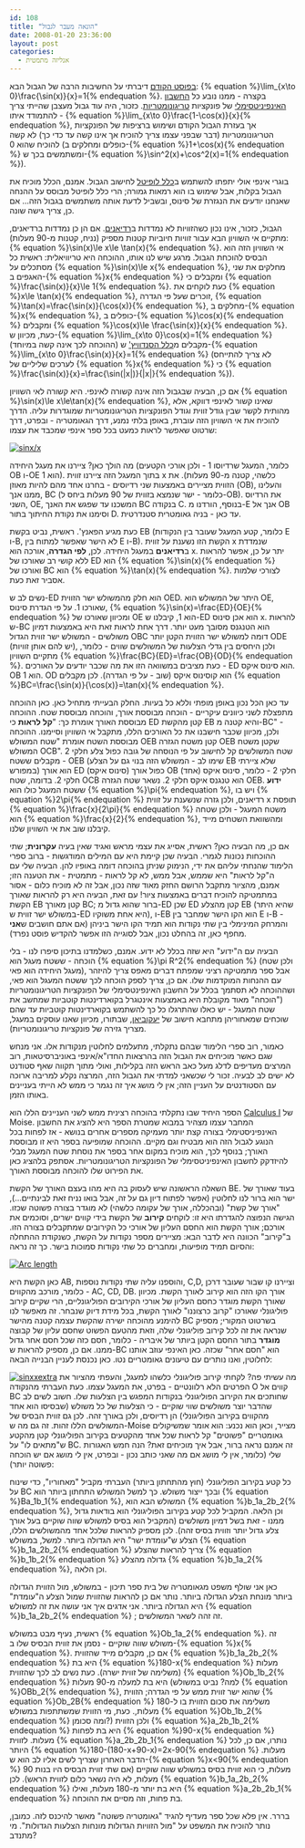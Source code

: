 ```yaml
---
id: 108
title: "הונאה מעבר לגבול"
date: 2008-01-20 23:36:00
layout: post
categories: 
  - אנליזה מתמטית
---
```

<a href="http://www.gadial.net/?p=104">בפוסט הקודם</a> דיברתי על החשיבות הרבה של הגבול הבא: {% equation %}\lim_{x\to 0}\frac{\sin(x)}{x}=1{% endequation %}. בקצרה - ממנו נובע כל <a href="http://he.wikipedia.org/wiki/%D7%97%D7%A9%D7%91%D7%95%D7%9F_%D7%90%D7%99%D7%A0%D7%A4%D7%99%D7%A0%D7%99%D7%98%D7%A1%D7%99%D7%9E%D7%9C%D7%99">החשבון האינפיניטסימלי</a> של פונקציות <a href="http://he.wikipedia.org/wiki/%D7%98%D7%A8%D7%99%D7%92%D7%95%D7%A0%D7%95%D7%9E%D7%98%D7%A8%D7%99%D7%94">טריגונומטריות</a>. כזכור, היה עוד גבול מעצבן שהייתי צריך להתמודד איתו - {% equation %}\lim_{x\to 0}\frac{1-\cos(x)}{x}{% endequation %}, אך בעזרת הגבול הקודם ושימוש ברציפות של הפונקציות הטריגונומטריות (דבר שבפני עצמו צריך להוכיח אך אינו קשה עד כדי כך) לא קשה להוכיח שהוא 0 (כופלים ומחלקים ב-{% equation %}1+\cos(x){% endequation %} ומשתמשים בכך ש-{% equation %}\sin^2(x)+\cos^2(x)=1{% endequation %}).

בוגרי אינפי אולי יתפתו להשתמש ב<a href="http://he.wikipedia.org/wiki/%D7%9B%D7%9C%D7%9C_%D7%9C%D7%95%D7%A4%D7%99%D7%98%D7%9C">כלל לופיטל</a> לחישוב הגבול. אמנם, הכלל מוכיח את הגבול בקלות, אבל שימוש בו הוא רמאות גמורה; הרי כלל לופיטל מבוסס על ההנחה שאנחנו יודעים את הנגזרת של סינוס, ובשביל לדעת אותה משתמשים בגבול הזה... אם כן, צריך גישה שונה.

הגבול, כזכור, אינו נכון כשהזוויות לא נמדדות ב<a href="http://he.wikipedia.org/wiki/%D7%A8%D7%93%D7%99%D7%90%D7%9F">רדיאנים</a>. אם הן כן נמדדות ברדיאנים, מתקיים אי השוויון הבא עבור זוויות חיוביות קטנות מספיק (נניח, קטנות מ-90 מעלות): {% equation %}\sin(x)\le x\le \tan(x){% endequation %}. אי השוויון הזה הוא הבסיס להוכחת הגבול. מרגע שיש לנו אותו, ההוכחה היא טריוויאלית: ראשית כל מסתכלים על {% equation %}\sin(x)\le x{% endequation %}, מחלקים את שני האגפים ב-{% equation %}x{% endequation %} ומקבלים כי {% equation %}\frac{\sin(x)}{x}\le 1{% endequation %}. כעת לוקחים את {% equation %}x\le \tan(x){% endequation %}, זוכרים שעל פי הגדרה, {% equation %}\tan(x)=\frac{\sin(x)}{\cos(x)}{% endequation %}, מחלקים ב-{% equation %}x{% endequation %}, כופלים ב-{% equation %}\cos(x){% endequation %} ומקבלים {% equation %}\cos(x)\le \frac{\sin(x)}{x}{% endequation %}. כעת, מכיוון ש-{% equation %}\lim_{x\to 0}\cos(x)=1{% endequation %} (ההוכחה לכך אינה קשה במיוחד) מקבלים מ<a href="http://he.wikipedia.org/wiki/%D7%9B%D7%9C%D7%9C_%D7%94%D7%A1%D7%A0%D7%93%D7%95%D7%95%D7%99%D7%A5'">כלל הסנדוויץ'</a> ש-{% equation %}\lim_{x\to 0}\frac{\sin(x)}{x}=1{% endequation %} (לא צריך להתייחס לערכים שליליים של {% equation %}x{% endequation %} כי {% equation %}\frac{\sin(x)}{x}=\frac{\sin(|x|)}{|x|}{% endequation %}).

אם כן, הבעיה שבגבול הזה אינה קשורה לאינפי. היא קשורה לאי השוויון {% equation %}\sin(x)\le x\le\tan(x){% endequation %}, שאינו קשור לאינפי דווקא, אלא מהותית לקשר שבין גודל זווית וגודל הפונקציות הטריגונומטריות שמוגדרות עליה. הדרך להוכיח את אי השוויון הזה עוברת, באופן בלתי נמנע, דרך הגאומטריה - ובפרט, דרך שרטוט שאפשר לראות כמעט בכל ספר אינפי שמכבד את עצמו:

<a title="sinx/x" href="{{site.baseurl}}{{site.post_images}}/2008/01/sinxx.png"><img alt="sinx/x" src="{{site.baseurl}}{{site.post_images}}/2008/01/sinxx.png" /></a>

מה הולך כאן? ציירנו את מעגל היחידה (כלומר, המעגל שרדיוסו 1 - ולכן אורכי הקטעים OB ו-OE הוא 1). בתוך המעגל הזה ציירנו זווית x כלשהי, קטנה מ-90 מעלות). את הזווית מציירים באמצעות שני רדיוסים - בחרנו אחד מהם להיות מאוזן (OB), והעלינו ממנו אנך, BC (כלומר - ישר שנמצא בזווית של 90 מעלות ביחס ל-OB). את הרדיוס השני, OE, המשכנו עד שפגש את האנך BC בנקודה C. בנוסף, הורדנו מ-E אנך אל OB וסימנו את נקודת החיתוך בתור D. עד כאן - בניה גאומטרית סטנדרטית.

כעת מגיע הפאנץ'. ראשית, נביט בקשת EB (כלומר, קטע המעגל שעובר בין הנקודות E ו-B, לא הישר שאפשר למתוח בין E ו-B). הקשת הזו נשענת על זווית x שנמדדת ב<strong>רדיאנים</strong> במעגל היחידה. לכן, <strong>לפי הגדרה</strong>, אורכה הוא x. יתר על כן, אפשר להראות ללא קושי רב שאורכו של ED הוא {% equation %}\sin(x){% endequation %} ואורכו של BC הוא {% equation %}\tan(x){% endequation %}. לצורכי שלמות אסביר זאת כעת.

נשים לב ש-ED הוא חלק מהמשולש ישר הזווית OED. היתר של המשולש הוא OE, שאורכו 1. על פי הגדרת סינוס, {% equation %}\sin(x)=\frac{ED}{OE}{% endequation %} ומכיוון שאורכו של OE הוא 1, קיבלנו ש-ED הוא אכן סינוס x. להראות ש-BC הוא הטנגנס מסובך מעט יותר. דרך אחת לראות זאת היא באמצעות דמיון משולשים - המשולש ישר זווית הגדול OBC דומה למשולש ישר הזווית הקטן יותר ODE (יש להם אותן זוויות), ולכן היחסים בין גדלי הצלעות של המשולשים שווים - כלומר, מתקיים השוויון {% equation %}\frac{BC}{ED}=\frac{OB}{OD}{% endequation %}. כעת מציבים במשוואה הזו את מה שכבר יודעים על האורכים - ED הוא סינוס איקס. OB הוא 1. OD הוא קוסינוס איקס (שוב - על פי הגדרה). לכן מקבלים {% equation %}BC=\frac{\sin(x)}{\cos(x)}=\tan(x){% endequation %}.

עד כאן הכל נכון באופן מופתי וללא כל בעיות. החלק הבעייתי מתחיל כאן. כאן ההוכחה מתפצלת לשני כיוונים עיקריים - הוכחה מבוססת אורך, והוכחה מבוססת שטח. ההוכחה מבוססת האורך אומרת כך: "<strong>קל לראות</strong> כי ED קטן מהקשת EB והיא קטנה מ-BC" - ולכן, מכיוון שכבר חישבנו את כל האורכים הללו, מתקבל אי השוויון וסיימנו. ההוכחה מבוססת השטח אומרת "שטח המשולש OEB קטן משטח הגזרה OEB שקטן משטח המשולש OCB". שטח המשולשים קל לחישוב על פי הנוסחה של גובה כפול צלע חלקי 2 - מקבלים ששטח OEB (שימו לב - המשולש הזה בנוי גם על הצלע EB שלא ציירתי במפורש) הוא אורך ED (סינוס איקס) כפול אורך OB (אחד) חלקי 2 - כלומר, סינוס איקס חלקי 2. בדומה, שטח OCB הוא טנגנס איקס חלקי 2. נשאר שטח הגזרה OEB. <strong>ידוע</strong> ששטח המעגל כולו הוא {% equation %}\pi{% endequation %}, ויש בו {% equation %}2\pi{% endequation %} רדיאנים, ולכן גזרה שנשענת על זווית x תופסת {% equation %}\frac{x}{2\pi}{% endequation %} משטח המעגל - ולכן שטחה הוא {% equation %}\frac{x}{2}{% endequation %}, ומהשוואת השטחים מייד קיבלנו שוב את אי השוויון שלנו.

אם כן, מה הבעיה כאן? ראשית, אסייג את עצמי מראש ואגיד שאין בעיה <strong>עקרונית</strong>; שתי ההוכחות נכונות לגמרי. הבעיה שכן קיימת היא עם המילים המודגשות - ברוב ספרי הלימוד שהנחתי עליהם את ידי, הנימוק שניתן בהוכחה דומה באופיו להן. הבעיה שלי עם ה"קל לראות" היא שממש, אבל ממש, לא קל לראות - מתמטית - את הטענה הזו; אמנם, מהציור מתקבל הרושם החזק מאוד שזה נכון, אבל זה לא מוכיח כלום - אסור במתמטיקה להוכיח דברים באמצעות ציור! עם זאת, הבעיה היא רק להראות שאורך הקשת EB קטן מאורך BC; ברור שהוא גדול מ-ED שכן ED קטן מהצלע EB (שהיא היתר במשולש ישר זווית ש-ED היא אחת משוקיו), ו-EB הוא הקו הישר שמחבר בין E ו-B - והמרחק המינימלי בין שתי נקודות הוא תמיד הקו הישר ביניהן (אם אתם חושבים ש<strong>אני</strong> מחפף כאן, זה בהחלט נכון, אבל לסוגייה הזו אפשר להקדיש פוסט נפרד).

הבעיה עם ה"ידוע" היא שזה בכלל לא ידוע. אמנם, כשלמדנו בתיכון סיפרו לנו - בלי הוכחה - ששטח מעגל הוא {% equation %}\pi R^2{% endequation %} (ולכן שטח מעגל היחידה הוא פאי), אבל ספר מתמטיקה רציני שמפתח דברים מאפס צריך להיזהר עם ההנחות המוקדמות שלו. אם כן, צריך לספק הוכחה לכך ששטח המעגל הוא פאי, ושההוכחה לא תסתמך בכלל על החשבון האינפינטסימלי של הפונקציות הטריגונומטריות ("הוכחה" מאוד מקובלת היא באמצעות אינטגרל בקוארדינטות קוטביות שמחשב את שטח המעגל - יש כאלו שהתרגלו כל כך להשתמש בקוארדינטות קוטביות עד שהם שוכחים שמאחוריהן מתחבא חישוב של <a href="http://he.wikipedia.org/wiki/%D7%99%D7%A2%D7%A7%D7%95%D7%91%D7%99%D7%90%D7%9F">יעקוביאן</a>, שבתורו, מכיוון שאנו עוסקים במעגל, מצריך גזירה של פונקציות טריגונומטריות).

כאמור, רוב ספרי הלימוד שבהם נתקלתי, מתעלמים לחלוטין מנקודות אלו. אני מנחש שגם כאשר מוכיחים את הגבול הזה בהרצאות החדו"א/אינפי באוניברסיטאות, רוב המרצים מעדיפים לדלג מעל כאב הראש הזה בקלילות, ואולי מתוך תקווה שאף סטודנט לא ישים לב לבעיה. זכור לי שכשאני למדתי את הגבול הזה, המרצה נקלע למריבה ארוכה עם הסטודנטים על העניין הזה; אין לי מושג איך זה נגמר כי ממש לא הייתי בעניינים באותו הזמן.

הספר היחיד שבו נתקלתי בהוכחה רצינית ממש לשני העניינים הללו הוא <a href="http://www.amazon.com/Calculus-Part-Edwin-E-Moise/dp/B000NSFRM0/ref=sr_1_4?ie=UTF8&amp;s=books&amp;qid=1200864320&amp;sr=1-4">Calculus I</a> של Moise. המחבר עצמו מצהיר במבוא שמטרת הספר היא להציג את החשבון האינפיניסטימלי בצורה קצת יותר מעמיקה מספרים אחרים בנושא - אז לפחות בכל הנוגע לגבול הזה הוא מבטיח וגם מקיים. ההוכחה שמופיעה בספר היא זו מבוססת האורך; בנוסף לכך, הוא מוכיח במקום אחר בספר את נוסחת שטח המעגל מבלי להיזדקק לחשבון האינפיניטסימלי של הפונקציות הטריגונומטריות. אסתפק בלהציג כאן את הפירוט שלו להוכחה מבוססת האורך.

השאלה הראשונה שיש לעסוק בה היא מהו בעצם האורך של הקשת BE. בעוד שאורך של ישר הוא ברור לנו לחלוטין (אפשר לפתוח דיון גם על זה, אבל בואו נניח זאת לבינתיים...), "אורך של קשת" (ובהכללה, אורך של עקומה כלשהי) לא מוגדר בצורה פשוטה שכזו. הגישה הנפוצה להגדרתו היא זו: לוקחים <strong>קירוב</strong> של הקשת בידי קווים ישרים, וסוכמים את אורכם; אורך הקשת הוא החסם העליון של אורכי כל הקירובים שמתקבלים בצורה הזו. ב"קירוב" הכוונה היא לדבר הבא: מציירים מספר נקודות על הקשת, כשנקודת ההתחלה והסיום תמיד מופיעות, ומחברים כל שתי נקודות סמוכות בישר. כך זה נראה:

<a title="Arc length" href="{{site.baseurl}}{{site.post_images}}/2008/01/arclength1.png"><img alt="Arc length" src="{{site.baseurl}}{{site.post_images}}/2008/01/arclength1.png" /></a>

כאן הקשת היא AB, והוספנו עליה שתי נקודות נוספות, C,D, וציירנו קו שבור שעובר דרכן - כלומר, מורכב מהקווים AC, CD, DB. אורך הקו הזה הוא קירוב לאורך הקשת. מכיוון שאורך הקשת מוגדר כחסם העליון של אורכי הקירובים הפוליגונליים, הרי שקיים קירוב פוליגונלי שאורכו "קרוב כרצוננו" לאורך הקשת, בכל מידת דיוק שנבחר. זה מאפשר לנו להימנע מהוכחה ישירה שהקשת עצמה קטנה מהישר BC בשרטוט המקורי; מספיק שנראה את זה לכל קירוב פוליגונלי שלה, וזאת מהטעם הפשוט שחסם עליון של קבוצה <strong>מוגדר</strong> בתור החסם הקטן ביותר של איבריה - כלומר, חסם כזה שכל חסם אחר גדול ממנו. אם כן, מספיק להראות ש-BC הוא "חסם אחר" שכזה. כאן האינפי עוזב אותנו לחלוטין, ואנו נותרים עם טיעונים גאומטריים נטו. כאן נכנסת לעניין הבנייה הבאה:

<a title="sinxxextra" href="{{site.baseurl}}{{site.post_images}}/2008/01/sinxxextra.png"><img alt="sinxxextra" src="{{site.baseurl}}{{site.post_images}}/2008/01/sinxxextra.png" /></a>
מה עשיתי פה? לקחתי קירוב פוליגונלי כלשהו למעגל, והעפתי מהציור את הפרטים הלא רלוונטיים - בפרט, את המעגל עצמו. כעת העברתי מהנקודה O קווים אל BC שחותכים את הקירוב הפוליגונלי בנקודות המפגש בין הצלעות שלו. חשוב לשים לב שהדבר יוצר משולשים שווי שוקיים - כי הצלעות של כל משולש (שבסיסו הוא אחד מהקווים בקירוב הפוליגונלי) הן רדיוסים, ולכן באורך זהה. לכן גם זווית הבסיס של המשולשים הללו זהות. זה גם מה ש-Moise מצייר, וכאן הוא נכנע: הוא אומר שמשיקולים גאומטריים "פשוטים" קל לראות שכל אחד מהקטעים בקירוב הפוליגונלי קטן מהקטע ש"מתאים לו" על BC. זה אמנם נראה ברור, אבל איך מוכיחים זאת? הנה חמש האגורות שלי (כלומר, אין לי מושג אם מה שאני כותב נכון - ובפרט, אין לי מושג אם יש הוכחה פשוטה יותר):

כל קטע בקירוב הפוליגונלי (חוץ מהתחתון ביותר) העברתי מקביל "מאחוריו", כדי שינוח על BC ובכך ייצור משולש. כך למשל המשולש התחתון ביותר הוא {% equation %}Ba_1b_1{% endequation %}, המשולש הבא הוא {% equation %}b_1a_2b_2{% endequation %}, וכן הלאה. המקביל לכל קטע בקירוב הפוליגונלי הוא בודאות גדול ממנו - זאת בשל דמיון משולשים (המקביל הוא בסיס למשולש שווה שוקיים בעל אורך צלע גדול יותר וזווית בסיס זהה). לכן מספיק להראות שלכל אחד מהמשולשים הללו, הצלע ש"עומדת ישר" היא הגדולה ביותר. למשל, במשולש {% equation %}b_1a_2b_2{% endequation %} צריך להראות שהצלע {% equation %}b_1b_2{% endequation %} גדולה מהצלע {% equation %}b_1a_2{% endequation %}, וכן הלאה.

כאן אני שולף משפט מגאומטריה של בית ספר תיכון - במשולש, מול הזווית הגדולה ביותר מונחת הצלע הגדולה ביותר. נותר אם כן להראות שהזווית שמול הצלע ה"עומדת" היא הגדולה ביותר. אני אדגים איך אני עושה את זה למשולש {% equation %}b_1a_2b_2{% endequation %} ; זה זהה לשאר המשולשים.

ראשית, נעיף מבט במשולש {% equation %}Ob_1a_2{% endequation %}. זה משולש שווה שוקיים - נסמן את זווית הבסיס שלו ב-{% equation %}x{% endequation %}. אם כן, מקבלים מייד שהזווית {% equation %}b_1a_2b_2{% endequation %} היא בת {% equation %}180-x{% endequation %} מעלות (משלימה של זווית ישרה). כעת נשים לב לכך שהזווית {% equation %}Ob_1b_2{% endequation %} היא בת למעלה מ-90 מעלות (למה? נביט במשולש {% equation %}OBb_2{% endequation %}, שהוא ישר זווית ממש על פי הגדרה; הזווית {% equation %}Ob_2B{% endequation %} משלימה את סכום הזווית בו ל-180 מעלות,. כעת, מי הזווית שמשתתפות במשולש {% equation %}Ob_1b_2{% endequation %} ומה סכומן?) ולכן הזווית {% equation %}a_2b_1b_2{% endequation %} היא בת לפחות {% equation %}90-x{% endequation %} מעלות. לזווית {% equation %}a_2b_2b_1{% endequation %} נותרו, אם כן, לכל היותר {% equation %}180-(180-x+90-x)=2x-90{% endequation %} מעלות. הדבר האחרון שצריך לשים אליו לב הוא ש-{% equation %}x&lt;90{% endequation %} מעלות, כי הוא זווית בסיס במשולש שווה שוקיים (אם שתי זווית הבסיס היו בנות 90 מעלות, לא היה נשאר כלום לזווית הראש). לכן {% equation %}b_1a_2b_2{% endequation %} היא בת יותר מ-180 מעלות, ואילו {% equation %}a_2b_2b_1{% endequation %} בת פחות, וזה מסיים את ההוכחה.

בררר. אין פלא שכל ספר מעדיף להגיד "גאומטריה פשוטה" מאשר להיכנס לזה. כמובן, נותר להוכיח את המשפט על "מול הזוויות הגדולות מונחות הצלעות הגדולות". מי מתנדב?
